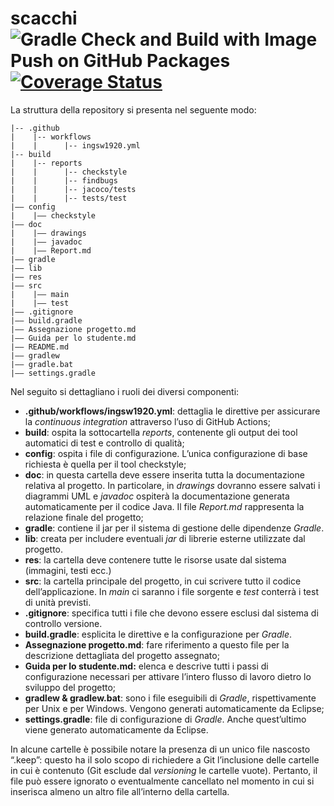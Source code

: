 # scacchi ![Gradle Check and Build with Image Push on GitHub Packages](https://github.com/softeng1920-inf-uniba/progetto1920-catmull/workflows/Gradle%20Check%20and%20Build%20with%20Image%20Push%20on%20GitHub%20Packages/badge.svg) [![Coverage Status](https://coveralls.io/repos/github/softeng1920-inf-uniba/docker_1920/badge.svg?branch=master)](https://coveralls.io/github/softeng1920-inf-uniba/docker_1920?branch=master)

La struttura della repository si presenta nel seguente modo:
```
|-- .github
|    |-- workflows
|    |      |-- ingsw1920.yml
|-- build
|    |-- reports
|    |      |-- checkstyle
|    |      |-- findbugs
|    |      |-- jacoco/tests
|    |      |-- tests/test
|–– config
|    |–– checkstyle
|–– doc
|    |–– drawings
|    |–– javadoc
|    |–– Report.md
|–– gradle
|–– lib
|–– res
|–– src
|    |–– main
|    |–– test
|–– .gitignore
|–– build.gradle
|–– Assegnazione progetto.md
|–– Guida per lo studente.md
|–– README.md
|–– gradlew
|–– gradle.bat
|–– settings.gradle
```

Nel seguito si dettagliano i ruoli dei diversi componenti:
- **.github/workflows/ingsw1920.yml**: dettaglia le direttive per assicurare la *continuous integration* attraverso l’uso di GitHub Actions;
- **build**: ospita la sottocartella *reports*, contenente gli output dei tool automatici di test e controllo di qualità;
- **config**: ospita i file di configurazione. L’unica configurazione di base richiesta è quella per il tool checkstyle;
- **doc**: in questa cartella deve essere inserita tutta la documentazione relativa al progetto. In particolare, in *drawings* dovranno essere salvati i diagrammi UML e *javadoc* ospiterà la documentazione generata automaticamente per il codice Java. Il file *Report.md* rappresenta la relazione finale del progetto;
- **gradle**: contiene il jar per il sistema di gestione delle dipendenze *Gradle*.
- **lib**: creata per includere eventuali *jar* di librerie esterne utilizzate dal progetto.
- **res**: la cartella deve contenere tutte le risorse usate dal sistema (immagini, testi ecc.)
- **src**: la cartella principale del progetto, in cui scrivere tutto il codice dell’applicazione. In *main* ci saranno i file sorgente e *test* conterrà i test di unità previsti.
- **.gitignore**: specifica tutti i file che devono essere esclusi dal sistema di controllo versione.
- **build.gradle**: esplicita le direttive e la configurazione per *Gradle*.
- **Assegnazione progetto.md**: fare riferimento a questo file per la descrizione dettagliata del progetto assegnato;
- **Guida per lo studente.md:** elenca e descrive tutti i passi di configurazione necessari per attivare l’intero flusso di lavoro dietro lo sviluppo del progetto;
- **gradlew & gradlew.bat**: sono i file eseguibili di *Gradle*, rispettivamente per Unix e per Windows. Vengono generati automaticamente da Eclipse;
- **settings.gradle**: file di configurazione di *Gradle*. Anche quest’ultimo viene generato automaticamente da Eclipse.


In alcune cartelle è possibile notare la presenza di un unico file nascosto “.keep”: questo ha il solo scopo di richiedere a Git l’inclusione delle cartelle in cui è contenuto (Git esclude dal *versioning* le cartelle vuote). Pertanto, il file può essere ignorato o eventualmente cancellato nel momento in cui si inserisca almeno un altro file all’interno della cartella.
